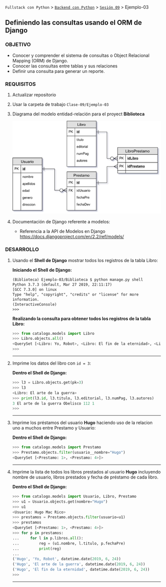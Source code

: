 `Fullstack con Python` > [`Backend con Python`](../../Readme.md) > [`Sesión 09`](../Readme.md) > Ejemplo-03
## Definiendo las consultas usando el ORM de Django

### OBJETIVO
- Conocer y comprender el sistema de consultas o Object Relacional Mapping (ORM) de Django.
- Conocer las consultas entre tablas y sus relaciones
- Definir una consulta para generar un reporte.

### REQUISITOS
1. Actualizar repositorio
1. Usar la carpeta de trabajo `Clase-09/Ejemplo-03`
1. Diagrama del modelo entidad-relación para el proyect __Biblioteca__

   ![Modelo entidad-relación para Biblioteca](modelo-entidad-relacion.jpg)

1. Documentación de Django referente a modelos:
   - Referencia a la API de Modelos en Django https://docs.djangoproject.com/en/2.2/ref/models/

### DESARROLLO
1. Usando el __Shell de Django__ mostrar todos los registros de la tabla Libro:

   __Iniciando el Shell de Django:__
   ```console
   (Biblioteca) Ejemplo-03/Biblioteca $ python manage.py shell
   Python 3.7.3 (default, Mar 27 2019, 22:11:17)
   [GCC 7.3.0] on linux
   Type "help", "copyright", "credits" or "license" for more information.
   (InteractiveConsole)
   >>>
   ```

   __Realizando la consulta para obtener todos los registros de la tabla Libro:__

   ```python
   >>> from catalogo.models import Libro
   >>> Libro.objects.all()
   <QuerySet [<Libro: Yo, Robot>, <Libro: El fin de la eternidad>, <Libro: El arte de la guerra>]>
   >>>
   ```
   ***

1. Imprime los datos del libro con `id = 3`:

   __Dentro el Shell de Django:__

   ```python
   >>> l3 = Libro.objects.get(pk=3)
   >>> l3
   <Libro: El arte de la guerra>
   >>> print(l3.id, l3.titulo, l3.editorial, l3.numPag, l3.autores)
   3 El arte de la guerra Obelisco 112 1
   >>>
   ```
   ***

1. Imprime los préstamos del usuario __Hugo__ haciendo uso de la relacion uno a muchos entre Prestamo y Usuario:

   __Dentro el Shell de Django:__

   ```python
   >>> from catalogo.models import Prestamo
   >>> Prestamo.objects.filter(usuario__nombre="Hugo")
   <QuerySet [<Prestamo: 1>, <Prestamo: 4>]>
   ```
   ***

1. Imprime la lista de todos los libros prestados al usuario __Hugo__ incluyendo nombre de usuario, libros prestados y fecha de préstamo de cada libro.

   __Dentro el Shell de Django:__

   ```python
   >>> from catalogo.models import Usuario, Libro, Prestamo
   >>> u1 = Usuario.objects.get(nombre="Hugo")
   >>> u1
   <Usuario: Hugo Mac Rico>
   >>> prestamos = Prestamo.objects.filter(usuario=u1)
   >>> prestamos
   <QuerySet [<Prestamo: 1>, <Prestamo: 4>]>
   >>> for p in prestamos:
   ...     for l in p.libros.all():
   ...         reg = (u1.nombre, l.titulo, p.fechaPre)
   ...         print(reg)
   ...
   ('Hugo', 'Yo, Robot', datetime.date(2019, 6, 24))
   ('Hugo', 'El arte de la guerra', datetime.date(2019, 6, 24))
   ('Hugo', 'El fin de la eternidad', datetime.date(2019, 6, 24))
   >>>
   ```
   ***
